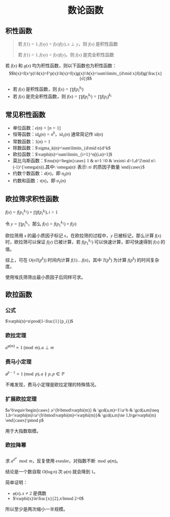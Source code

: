 <style>
 body {
  font-family: "楷体"
}
</style>

<h1><center>数论函数</center></h1>


## 积性函数

> 若 $f(1)=1,f(xy)=f(x)f(y),x\perp y$，则 $f(x)$ 是积性函数
>
> 若 $f(1)=1,f(xy)=f(x)f(y)$，则 $f(x)$ 是完全积性函数

若 $f(x)$ 和 $g(x)$ 均为积性函数，则以下函数也为积性函数：
$$h(x)=f(x^p)\\h(x)=f^p(x)\\h(x)=f(x)g(x)\\h(x)=\sum\limits_{d\mid x}f(d)g(\frac{x}{d})$$


- 若 $f(x)$ 是积性函数，则 $f(x)=\prod f(p_i^{k_i})$
- 若 $f(x)$ 是完全积性函数，则 $f(x)=\prod f(p_i^{k_i})=\prod f(p_i)^{k_i}$

## 常见积性函数

- 单位函数：$\epsilon(n)=[n=1]$
- 恒等函数：$\text{id}_k(n)=n^k$，$\text{id}_1(n)$ 通常简记作 $\text{id}(n)$
- 常数函数：$1(n)=1$
- 除数函数：$\sigma_k(n)=\sum\limits_{d\mid n}d^k$
- 欧拉函数：$\varphi(n)=\sum\limits_{i=1}^n[(i,n)=1]$
- 莫比乌斯函数：$\mu(n)=\begin{cases}
    1 & n=1 \\0 & \exists\ d>1,d^2\mid n\\(-1)^{\omega(n)},其中\ \omega(n)\ 表示\ n\ 的质因子数量
\end{cases}$
- 约数个数函数：$d(n)$，即 $\sigma_0(n)$
- 约数和函数：$\tau(n)$，即 $\sigma_1(n)$   

## 欧拉筛求积性函数

$f(x)=f(p_1^{k_1})\times \prod f(p_i^{k_i}),i>1$

令 $y=\prod p_i^{k_i}$，那么 $f(x)=f(p_1^{k_1})\times f(y)$

欧拉筛用 $x$ 的最小质因子标记 $x$，在欧拉筛的过程中，$y$ 已被标记，那么计算 $f(x)$ 时，欧拉筛可以保证 $f(y)$ 已被计算，若 $f(p_1^{k_1})$ 可以快速计算，即可快速得到 $f(x)$ 的值。

综上，可在 $O(nT(p^k))$ 时间内计算 $f(1)\dots f(n)$，其中 $T(p^k)$ 为计算 $f(p^k)$ 的时间复杂度。

使用埃氏筛筛出最小质因子后同样可求。

## 欧拉函数

### 公式

$\varphi(n)=n\prod(1-\frac{1}{p_i})$

### 欧拉定理

$a^{\varphi(m)}\equiv 1\pmod m,a\perp m$

### 费马小定理

$a^{p-1}\equiv 1\pmod p,a\nmid p,p\in\mathbb{P}$

不难发现，费马小定理是欧拉定理的特殊情况。

### 扩展欧拉定理

$a^b\equiv\begin{cases}
    a^{b\bmod\varphi(m)} & \gcd(a,m)=1\\a^b & \gcd(a,m)\neq 1,b<\varphi(m)\\a^{b\bmod\varphi(m)+\varphi(m)}& \gcd(a,m)\ne 1,b\ge\varphi(m)
\end{cases}\pmod p$

用于大指数取模。

### 欧拉降幂

求 $a^{a^{a^{.^{.^{.}}}}}\bmod m$，反复使用 exeuler，对指数不断$\mod\varphi(m)$。

结论是一个数自取 $O(\log n)$ 次 $\varphi(n)$ 就会降到 $1$。

简单证明：
- $\varphi(x),x\ne 2$ 是偶数
- $\varphi(x)\le\frac{x}{2},x\bmod 2=0$

所以至少是两次缩小一半规模。